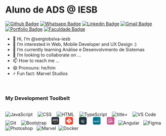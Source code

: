 # Aluno de ADS @ IESB
[![Github Badge](https://img.shields.io/badge/-Github-000?style=flat-square&logo=Github&logoColor=white&link=https://github.com/gustavoclay)](https://github.com/sergiobsilva)
[![Whatsapp Badge](https://img.shields.io/badge/WhatsApp-25D366?logo=whatsapp&logoColor=fff&style=flat)](https://wa.link/mnbsyo)
[![Linkedin Badge](https://img.shields.io/badge/-LinkedIn-blue?style=flat-square&logo=Linkedin&logoColor=white&link=https://www.linkedin.com/in/gustavoclay/)]([https://www.linkedin.com/in/gustavoclay/](https://www.linkedin.com/in/sergiobslva/))
[![Gmail Badge](https://img.shields.io/badge/-Gmail-c14438?style=flat-square&logo=Gmail&logoColor=white&link=mailto:sergiobslva@gmail.com)](mailto:sergiobslva@gmail.com)
[![Portfolio Badge](https://img.shields.io/badge/-PortfolioUX-deeppink)](https://sergiobsilva.github.io/ux/)
[![Faculdade Badge](https://img.shields.io/badge/-IESB-crimson)](https://www.iesb.br/estrutura/campus-ceilandia/)
<br>

- 👋 Hi, I’m @sergiobslva-iesb
- 👀 I’m interested in Web, Mobile Developer and UX Design :)
- 🌱 I’m currently learning Análise e Desenvolvmento de Sistemas
- 💞️ I’m looking to collaborate on ...
- 📫 How to reach me ...
- 😄 Pronouns: he/him
- ⚡ Fun fact: Marvel Studios
<br>

### My Development Toolbelt
<br><img alt="JavaScript" title="JavaScript" src="https://user-images.githubusercontent.com/1680157/87443764-4af82c80-c5cc-11ea-82c2-c368ee12cf6d.png" height="24">&nbsp;&nbsp;&nbsp;&nbsp;<img alt="CSS" title="CSS" src="https://user-images.githubusercontent.com/1680157/87443759-4a5f9600-c5cc-11ea-8ae0-715433c1f781.png" height="24">&nbsp;&nbsp;&nbsp;&nbsp;<img alt="HTML" title="HTML" src="https://user-images.githubusercontent.com/1680157/87443762-4af82c80-c5cc-11ea-85cf-57be0e83c169.png" height="24">&nbsp;&nbsp;&nbsp;&nbsp;<img alt="TypeScript" title="TypeScript" src="https://user-images.githubusercontent.com/1680157/87443766-4af82c80-c5cc-11ea-8a13-a651f150fa99.png" height="24">&nbsp;&nbsp;&nbsp;&nbsp;<img alt=" title=" title="Node.js" src="https://user-images.githubusercontent.com/1680157/87443758-4a5f9600-c5cc-11ea-8f63-92e126a1145b.png" height="24">&nbsp;&nbsp;&nbsp;&nbsp;<img alt="VS Code" title="VS Code" src="https://user-images.githubusercontent.com/1680157/87443751-492e6900-c5cc-11ea-9854-f82d4d921133.png" height="24">&nbsp;&nbsp;&nbsp;&nbsp;<img alt="Git" title="Git" src="https://user-images.githubusercontent.com/1680157/87443755-49c6ff80-c5cc-11ea-954a-579f7c72873a.png" height="24">&nbsp;&nbsp;&nbsp;&nbsp;<img alt="Bootstrap" title="Bootstrap" src="https://uxwing.com/wp-content/themes/uxwing/download/brands-and-social-media/bootstrap-5-logo-icon.png" height="24">&nbsp;&nbsp;&nbsp;&nbsp;<img alt="AWS" title="AWS" src="https://raw.githubusercontent.com/thiagosalome/technologies-icons/master/aws.png" height="24">
&nbsp;&nbsp;&nbsp;&nbsp;<img alt="Git" title="Git" src="https://raw.githubusercontent.com/thiagosalome/technologies-icons/master/git.png" height="24">
&nbsp;&nbsp;&nbsp;&nbsp;<img alt="jQuery" title="jQuery" src="https://raw.githubusercontent.com/thiagosalome/technologies-icons/master/jquery.png" height="24">
&nbsp;&nbsp;&nbsp;&nbsp;<img alt="MySQL" title="MySQL" src="https://raw.githubusercontent.com/thiagosalome/technologies-icons/master/mysql.png" height="24">
&nbsp;&nbsp;&nbsp;&nbsp;<img alt="SaSS" title="SaSS" src="https://raw.githubusercontent.com/thiagosalome/technologies-icons/master/sass.png" height="24">
&nbsp;&nbsp;<img alt="Angular" title="Angular" src="https://upload.wikimedia.org/wikipedia/commons/c/cf/Angular_full_color_logo.svg" height="26">
&nbsp;&nbsp;<img alt="Figma" title="Figma" src="https://upload.wikimedia.org/wikipedia/commons/thumb/3/33/Figma-logo.svg/128px-Figma-logo.svg.png" height="26">
&nbsp;&nbsp;<img alt="Photoshop" title="Photoshop" src="https://upload.wikimedia.org/wikipedia/commons/thumb/a/af/Adobe_Photoshop_CC_icon.svg/128px-Adobe_Photoshop_CC_icon.svg.png" height="26">
&nbsp;&nbsp;<img alt="Marvel" title="Marvel" src="https://bk.ibxk.com.br/2016/2/programas/14944322201055867.png?ims=60x60" height="26">&nbsp;&nbsp;<img alt="Docker" title="Docker" src="https://skillicons.dev/icons?i=docker" height="26">
<br><br>

<!---
sergiobslva-iesb/sergiobslva-iesb is a ✨ special ✨ repository because its `README.md` (this file) appears on your GitHub profile.
You can click the Preview link to take a look at your changes.
--->
